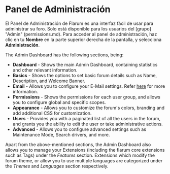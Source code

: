 # Panel de Administración

El Panel de Administración de Flarum es una interfaz fácil de usar para administrar su foro. Solo está disponible para los usuarios del [grupo] "Admin" (permissions.md). Para acceder al panel de administración, haz clic en tu **Nombre** en la parte superior derecha de la pantalla, y selecciona **Administración**.

The Admin Dashboard has the following sections, being:
- **Dashboard** - Shows the main Admin Dashboard, containing statistics and other relevant information.
- **Basics** - Shows the options to set basic forum details such as Name, Description, and Welcome Banner.
- **Email** - Allows you to configure your E-Mail settings. Refer [here](https://docs.flarum.org/mail) for more information.
- **Permissions** - Shows the permissions for each user group, and allows you to configure global and specific scopes.
- **Appearance** - Allows you to customize the forum's colors, branding and add additional CSS for customization.
- **Users** - Provides you with a paginated list of all the users in the forum, and grants you the ability to edit the user or take administrative actions.
- **Advanced** - Allows you to configure advanced settings such as Maintenance Mode, Search drivers, and more.

Apart from the above-mentioned sections, the Admin Dashboard also allows you to manage your Extensions (including the flarum core extensions such as Tags) under the _Features_ section. Extensions which modify the forum theme, or allow you to use multiple languages are categorized under the _Themes_ and _Languages_ section respectively.
